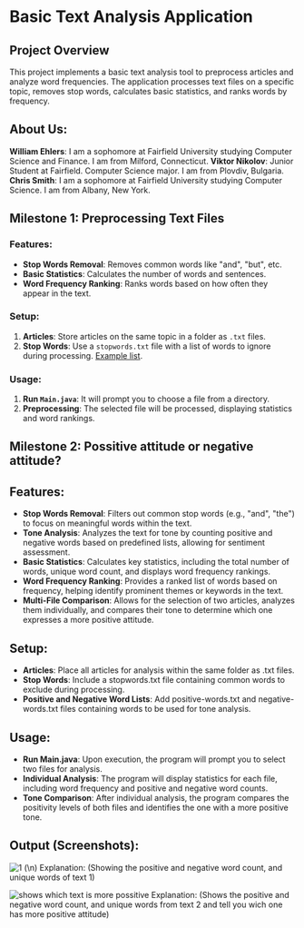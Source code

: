 # Basic Text Analysis Application

## Project Overview
This project implements a basic text analysis tool to preprocess articles and analyze word frequencies. The application processes text files on a specific topic, removes stop words, calculates basic statistics, and ranks words by frequency.

## About Us:
**William Ehlers**: I am a sophomore at Fairfield University studying Computer Science and Finance. I am from Milford, Connecticut. 
**Viktor Nikolov**: Junior Student at Fairfield. Computer Science major. 
I am from Plovdiv, Bulgaria. 
**Chris Smith**: I am a sophomore at Fairfield University studying Computer Science. I am from Albany, New York.


## Milestone 1: Preprocessing Text Files

### Features:
- **Stop Words Removal**: Removes common words like "and", "but", etc.
- **Basic Statistics**: Calculates the number of words and sentences.
- **Word Frequency Ranking**: Ranks words based on how often they appear in the text.

### Setup:
1. **Articles**: Store articles on the same topic in a folder as `.txt` files.
2. **Stop Words**: Use a `stopwords.txt` file with a list of words to ignore during processing. [Example list](https://en.wikipedia.org/wiki/Stop_words).

### Usage:
1. **Run `Main.java`**: It will prompt you to choose a file from a directory.
2. **Preprocessing**: The selected file will be processed, displaying statistics and word rankings.

## Milestone 2: Possitive attitude or negative attitude? 

## Features:
- **Stop Words Removal**: Filters out common stop words (e.g., "and", "the") to focus on meaningful words within the text.
- **Tone Analysis**: Analyzes the text for tone by counting positive and negative words based on predefined lists, allowing for sentiment assessment.
- **Basic Statistics**: Calculates key statistics, including the total number of words, unique word count, and displays word frequency rankings.
- **Word Frequency Ranking**: Provides a ranked list of words based on frequency, helping identify prominent themes or keywords in the text.
- **Multi-File Comparison**: Allows for the selection of two articles, analyzes them individually, and compares their tone to determine which one expresses a more positive attitude.

## Setup:
- **Articles**: Place all articles for analysis within the same folder as .txt files.
- **Stop Words**: Include a stopwords.txt file containing common words to exclude during processing.
- **Positive and Negative Word Lists**: Add positive-words.txt and negative-words.txt files containing words to be used for tone analysis.

## Usage:
- **Run Main.java**: Upon execution, the program will prompt you to select two files for analysis.
- **Individual Analysis**: The program will display statistics for each file, including word frequency and positive and negative word counts.
- **Tone Comparison**: After individual analysis, the program compares the positivity levels of both files and identifies the one with a more positive tone.

## Output (Screenshots):


![1](https://github.com/user-attachments/assets/d42691ab-ad55-4151-ae64-a042558f37c2) (\n)
Explanation: (Showing the positive and negative word count, and unique words of text 1)

![shows which text is more possitive](https://github.com/user-attachments/assets/6bb35960-662c-4b92-8dd0-5fa71e349dea)
Explanation: (Shows the positive and negative word count, and unique words from text 2 and tell you wich one has more positive attitude) 
